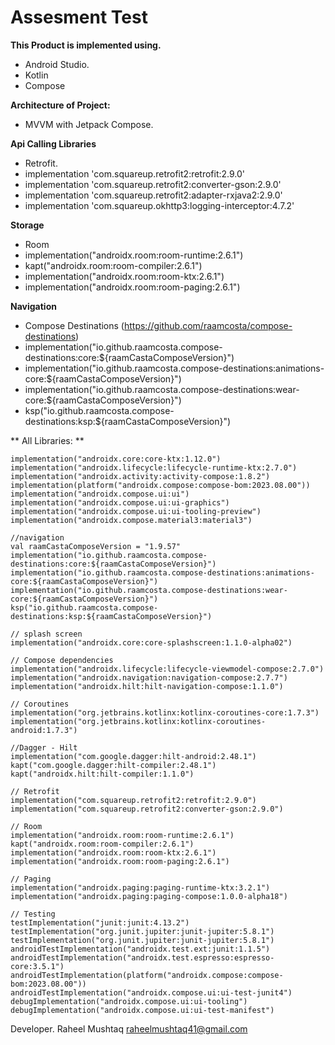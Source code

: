 # Assesment Test

**This Product is implemented using.**

* Android Studio.
* Kotlin
* Compose

**Architecture of Project:**
* MVVM with Jetpack Compose.

**Api Calling Libraries**

* Retrofit.
* implementation 'com.squareup.retrofit2:retrofit:2.9.0'
* implementation 'com.squareup.retrofit2:converter-gson:2.9.0'
* implementation 'com.squareup.retrofit2:adapter-rxjava2:2.9.0'
* implementation 'com.squareup.okhttp3:logging-interceptor:4.7.2'

**Storage**

* Room
* implementation("androidx.room:room-runtime:2.6.1")
* kapt("androidx.room:room-compiler:2.6.1")
* implementation("androidx.room:room-ktx:2.6.1")
* implementation("androidx.room:room-paging:2.6.1")

**Navigation**
* Compose Destinations (https://github.com/raamcosta/compose-destinations)
* implementation("io.github.raamcosta.compose-destinations:core:${raamCastaComposeVersion}")
* implementation("io.github.raamcosta.compose-destinations:animations-core:${raamCastaComposeVersion}")
* implementation("io.github.raamcosta.compose-destinations:wear-core:${raamCastaComposeVersion}")
* ksp("io.github.raamcosta.compose-destinations:ksp:${raamCastaComposeVersion}")



** All Libraries: **

    implementation("androidx.core:core-ktx:1.12.0")
    implementation("androidx.lifecycle:lifecycle-runtime-ktx:2.7.0")
    implementation("androidx.activity:activity-compose:1.8.2")
    implementation(platform("androidx.compose:compose-bom:2023.08.00"))
    implementation("androidx.compose.ui:ui")
    implementation("androidx.compose.ui:ui-graphics")
    implementation("androidx.compose.ui:ui-tooling-preview")
    implementation("androidx.compose.material3:material3")

    //navigation
    val raamCastaComposeVersion = "1.9.57"
    implementation("io.github.raamcosta.compose-destinations:core:${raamCastaComposeVersion}")
    implementation("io.github.raamcosta.compose-destinations:animations-core:${raamCastaComposeVersion}")
    implementation("io.github.raamcosta.compose-destinations:wear-core:${raamCastaComposeVersion}")
    ksp("io.github.raamcosta.compose-destinations:ksp:${raamCastaComposeVersion}")

    // splash screen
    implementation("androidx.core:core-splashscreen:1.1.0-alpha02")

    // Compose dependencies
    implementation("androidx.lifecycle:lifecycle-viewmodel-compose:2.7.0")
    implementation("androidx.navigation:navigation-compose:2.7.7")
    implementation("androidx.hilt:hilt-navigation-compose:1.1.0")

    // Coroutines
    implementation("org.jetbrains.kotlinx:kotlinx-coroutines-core:1.7.3")
    implementation("org.jetbrains.kotlinx:kotlinx-coroutines-android:1.7.3")

    //Dagger - Hilt
    implementation("com.google.dagger:hilt-android:2.48.1")
    kapt("com.google.dagger:hilt-compiler:2.48.1")
    kapt("androidx.hilt:hilt-compiler:1.1.0")

    // Retrofit
    implementation("com.squareup.retrofit2:retrofit:2.9.0")
    implementation("com.squareup.retrofit2:converter-gson:2.9.0")
    
    // Room
    implementation("androidx.room:room-runtime:2.6.1")
    kapt("androidx.room:room-compiler:2.6.1")
    implementation("androidx.room:room-ktx:2.6.1")
    implementation("androidx.room:room-paging:2.6.1")

    // Paging
    implementation("androidx.paging:paging-runtime-ktx:3.2.1")
    implementation("androidx.paging:paging-compose:1.0.0-alpha18")

    // Testing
    testImplementation("junit:junit:4.13.2")
    testImplementation("org.junit.jupiter:junit-jupiter:5.8.1")
    testImplementation("org.junit.jupiter:junit-jupiter:5.8.1")
    androidTestImplementation("androidx.test.ext:junit:1.1.5")
    androidTestImplementation("androidx.test.espresso:espresso-core:3.5.1")
    androidTestImplementation(platform("androidx.compose:compose-bom:2023.08.00"))
    androidTestImplementation("androidx.compose.ui:ui-test-junit4")
    debugImplementation("androidx.compose.ui:ui-tooling")
    debugImplementation("androidx.compose.ui:ui-test-manifest")

Developer.
Raheel Mushtaq raheelmushtaq41@gmail.com
